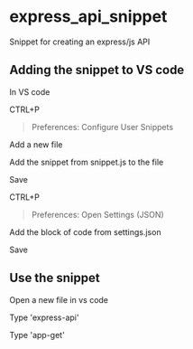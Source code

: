 # express_api_snippet
Snippet for creating an express/js API

## Adding the snippet to VS code
In VS code

CTRL+P 

>Preferences: Configure User Snippets

Add a new file

Add the snippet from snippet.js to the file

Save

CTRL+P

>Preferences: Open Settings (JSON)

Add the block of code from settings.json

Save

## Use the snippet
Open a new file in vs code

Type 'express-api'

Type 'app-get'
